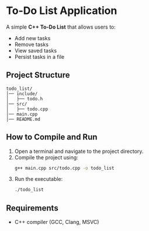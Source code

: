 # To-Do List Application

A simple **C++ To-Do List** that allows users to:

- Add new tasks
- Remove tasks
- View saved tasks
- Persist tasks in a file

## Project Structure
```
todo_list/
│── include/
│   ├── todo.h
│── src/
│   ├── todo.cpp
│── main.cpp
│── README.md
```

## How to Compile and Run
1. Open a terminal and navigate to the project directory.
2. Compile the project using:
   ```sh
   g++ main.cpp src/todo.cpp -o todo_list
   ```
3. Run the executable:
   ```sh
   ./todo_list
   ```

## Requirements
- C++ compiler (GCC, Clang, MSVC)
